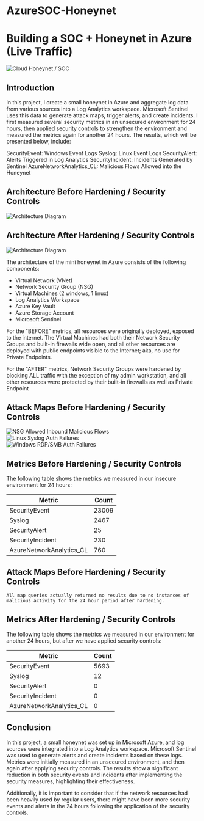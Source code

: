 # AzureSOC-Honeynet
# Building a SOC + Honeynet in Azure (Live Traffic)
![Cloud Honeynet / SOC](https://github.com/user-attachments/assets/ab280eb4-6764-4b23-bf40-c881cbc447cb)

## Introduction

In this project, I create a small honeynet in Azure and aggregate log data from various sources into a Log Analytics workspace. Microsoft Sentinel uses this data to generate attack maps, trigger alerts, and create incidents. I first measured several security metrics in an unsecured environment for 24 hours, then applied security controls to strengthen the environment and measured the metrics again for another 24 hours. The results, which will be presented below, include:

SecurityEvent: Windows Event Logs
Syslog: Linux Event Logs
SecurityAlert: Alerts Triggered in Log Analytics
SecurityIncident: Incidents Generated by Sentinel
AzureNetworkAnalytics_CL: Malicious Flows Allowed into the Honeynet

## Architecture Before Hardening / Security Controls
![Architecture Diagram](https://i.imgur.com/aBDwnKb.jpg)

## Architecture After Hardening / Security Controls
![Architecture Diagram](https://i.imgur.com/YQNa9Pp.jpg)

The architecture of the mini honeynet in Azure consists of the following components:

- Virtual Network (VNet)
- Network Security Group (NSG)
- Virtual Machines (2 windows, 1 linux)
- Log Analytics Workspace
- Azure Key Vault
- Azure Storage Account
- Microsoft Sentinel

For the "BEFORE" metrics, all resources were originally deployed, exposed to the internet. The Virtual Machines had both their Network Security Groups and built-in firewalls wide open, and all other resources are deployed with public endpoints visible to the Internet; aka, no use for Private Endpoints.

For the "AFTER" metrics, Network Security Groups were hardened by blocking ALL traffic with the exception of my admin workstation, and all other resources were protected by their built-in firewalls as well as Private Endpoint

## Attack Maps Before Hardening / Security Controls
![NSG Allowed Inbound Malicious Flows](https://i.imgur.com/1qvswSX.png)<br>
![Linux Syslog Auth Failures](https://i.imgur.com/G1YgZt6.png)<br>
![Windows RDP/SMB Auth Failures](https://i.imgur.com/ESr9Dlv.png)<br>

## Metrics Before Hardening / Security Controls

The following table shows the metrics we measured in our insecure environment for 24 hours:


| Metric                   | Count
| ------------------------ | -----
| SecurityEvent            | 23009
| Syslog                   | 2467
| SecurityAlert            | 25
| SecurityIncident         | 230
| AzureNetworkAnalytics_CL | 760

## Attack Maps Before Hardening / Security Controls

```All map queries actually returned no results due to no instances of malicious activity for the 24 hour period after hardening.```

## Metrics After Hardening / Security Controls

The following table shows the metrics we measured in our environment for another 24 hours, but after we have applied security controls:


| Metric                   | Count
| ------------------------ | -----
| SecurityEvent            | 5693
| Syslog                   | 12
| SecurityAlert            | 0
| SecurityIncident         | 0
| AzureNetworkAnalytics_CL | 0

## Conclusion

In this project, a small honeynet was set up in Microsoft Azure, and log sources were integrated into a Log Analytics workspace. Microsoft Sentinel was used to generate alerts and create incidents based on these logs. Metrics were initially measured in an unsecured environment, and then again after applying security controls. The results show a significant reduction in both security events and incidents after implementing the security measures, highlighting their effectiveness.

Additionally, it is important to consider that if the network resources had been heavily used by regular users, there might have been more security events and alerts in the 24 hours following the application of the security controls.
